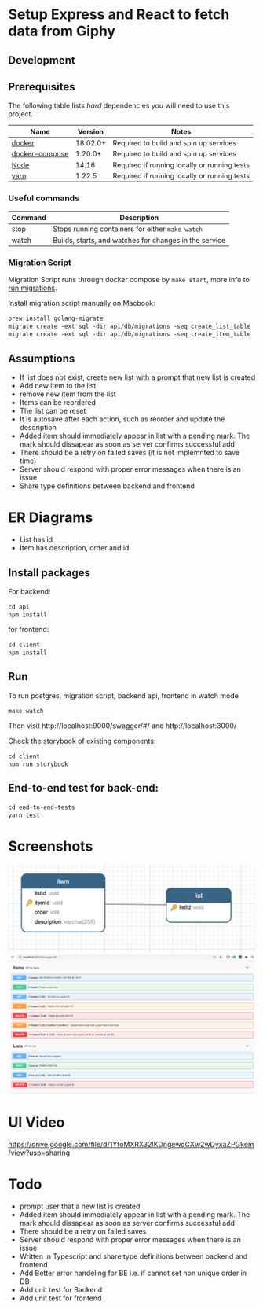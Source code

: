 # Setup Express and React to fetch data from Giphy

## Development

## Prerequisites
The following table lists _hard_ dependencies you will need to use this project.

| Name                                                                                       | Version      | Notes                                        |
|--------------------------------------------------------------------------------------------|--------------|----------------------------------------------|
| [docker](https://www.docker.com/products/docker-desktop)                                   | 18.02.0+     | Required to build and spin up services       |
| [docker-compose](https://docs.docker.com/compose/install/)                                 | 1.20.0+      | Required to build and spin up services       |
| [Node](https://nodejs.org/en/download/)                                                    | 14.16        | Required if running locally or running tests |
| [yarn](https://yarnpkg.com/)                                                               | 1.22.5       | Required if running locally or running tests |

### Useful commands

| Command         | Description                                                                                   |
| ----------------| ----------------------------------------------------------------------------------------------|
| stop            | Stops running containers for either `make watch`                                              |
| watch           | Builds, starts, and watches for changes in the service                                        |     

### Migration Script

Migration Script runs through docker compose by `make start`, 
more info to [run migrations](https://github.com/golang-migrate/migrate/blob/master/database/postgres/TUTORIAL.md).

Install migration script manually on Macbook:
```
brew install golang-migrate
migrate create -ext sql -dir api/db/migrations -seq create_list_table
migrate create -ext sql -dir api/db/migrations -seq create_item_table
```

## Assumptions 

- If list does not exist, create new list with a prompt that new list is created
- Add new item to the list
- remove new item from the list
- Items can be reordered 
- The list can be reset
- It is autosave after each action, such as reorder and update the description
- Added item should immediately appear in list with a pending mark. The mark should dissapear as soon as server confirms successful add
- There should be a retry on failed saves (it is not implemnted to save time)
- Server should respond with proper error messages when there is an issue
- Share type definitions between backend and frontend

# ER Diagrams
- List has id 
- Item has description, order and id

## Install packages

For backend:
```
cd api
npm install
```

for frontend:
```
cd client
npm install
```

## Run

To run postgres, migration script, backend api, frontend in watch mode
```
make watch
```

Then visit http://localhost:9000/swagger/#/ and http://localhost:3000/

Check the storybook of existing components:
```
cd client
npm run storybook
```


## End-to-end test for back-end:
```
cd end-to-end-tests
yarn test
```

# Screenshots 
![DB Schema](DBSchema_.png)
![Swagger](Swagger_.png)

# UI Video 
https://drive.google.com/file/d/1YfoMXRX32lKDngewdCXw2wDyxaZPGkem/view?usp=sharing


# Todo
- prompt user that a new list is created
- Added item should immediately appear in list with a pending mark. The mark should dissapear as soon as server confirms successful add
- There should be a retry on failed saves
- Server should respond with proper error messages when there is an issue
- Written in Typescript and share type definitions between backend and frontend
- Add Better error handeling for BE i.e. if cannot set non unique order in DB 
- Add unit test for Backend 
- Add unit test for frontend
